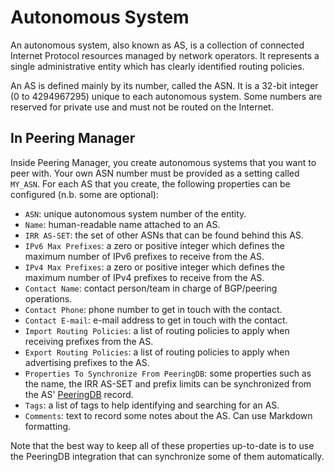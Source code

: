 # Autonomous System

An autonomous system, also known as AS, is a collection of connected Internet
Protocol resources managed by network operators. It represents a single
administrative entity which has clearly identified routing policies.

An AS is defined mainly by its number, called the ASN. It is a 32-bit integer
(0 to 4294967295) unique to each autonomous system. Some numbers are reserved
for private use and must not be routed on the Internet.

## In Peering Manager

Inside Peering Manager, you create autonomous systems that you want to peer
with. Your own ASN number must be provided as a setting called `MY_ASN`. For
each AS that you create, the following properties can be configured (n.b. some
are optional):

  * `ASN`: unique autonomous system number of the entity.
  * `Name`: human-readable name attached to an AS.
  * `IRR AS-SET`: the set of other ASNs that can be found behind this AS.
  * `IPv6 Max Prefixes`: a zero or positive integer which defines the maximum
    number of IPv6 prefixes to receive from the AS.
  * `IPv4 Max Prefixes`: a zero or positive integer which defines the maximum
    number of IPv4 prefixes to receive from the AS.
  * `Contact Name`: contact person/team in charge of BGP/peering operations.
  * `Contact Phone`: phone number to get in touch with the contact.
  * `Contact E-mail`: e-mail address to get in touch with the contact.
  * `Import Routing Policies`: a list of routing policies to apply when
     receiving prefixes from the AS.
  * `Export Routing Policies`: a list of routing policies to apply when
     advertising prefixes to the AS.
  * `Properties To Synchronize From PeeringDB`: some properties such as the
    name, the IRR AS-SET and prefix limits can be synchronized from the
    AS' [PeeringDB](https://peeringdb.com/) record.
  * `Tags`: a list of tags to help identifying and searching for an AS.
  * `Comments`: text to record some notes about the AS. Can use Markdown
    formatting.

Note that the best way to keep all of these properties up-to-date is to use the
PeeringDB integration that can synchronize some of them automatically.
